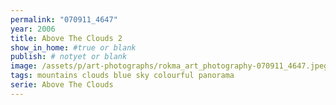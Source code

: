 ```yaml
---
permalink: "070911_4647"
year: 2006
title: Above The Clouds 2
show_in_home: #true or blank
publish: # notyet or blank
image: /assets/p/art-photographs/rokma_art_photography-070911_4647.jpeg
tags: mountains clouds blue sky colourful panorama
serie: Above The Clouds
---
```

